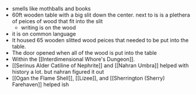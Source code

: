 - smells like mothballs and books
- 60ft wooden table with a big slit down the center. next to is is a plethera of peices of wood that fit into the slit
	- writing is on the wood
- it is on common language
- It housed 65 wooden slitted wood peices that needed to be put into the table. 
- The door opened when all of the wood is put into the table
- Within the [[Interdimensional Whore's Dungeon]].
- [[Serinus Alder Catiline of Nephrite]] and [[Nahran Umbra]] helped with history a lot. but nahran figured it out
- [[Ogan the Flame Shell]], [[Lizee]], and [[Sherrington (Sherry) Farehaven]] helped ish